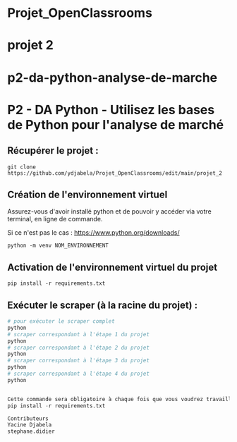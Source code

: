 # Projet_OpenClassrooms
# projet 2 
# p2-da-python-analyse-de-marche
# P2 - DA Python - Utilisez les bases de Python pour l'analyse de marché

## Récupérer le projet :

```text
git clone https://github.com/ydjabela/Projet_OpenClassrooms/edit/main/projet_2
```

## Création de l'environnement virtuel

Assurez-vous d'avoir installé python et de pouvoir y accéder via votre terminal, en ligne de commande.

Si ce n'est pas le cas : https://www.python.org/downloads/

```
python -m venv NOM_ENVIRONNEMENT
```

## Activation de l'environnement virtuel du projet

```
pip install -r requirements.txt
```

## Exécuter le scraper (à la racine du projet) :

```python
# pour exécuter le scraper complet
python 
# scraper correspondant à l'étape 1 du projet
python 
# scraper correspondant à l'étape 2 du projet
python 
# scraper correspondant à l'étape 3 du projet
python 
# scraper correspondant à l'étape 4 du projet
python 


Cette commande sera obligatoire à chaque fois que vous voudrez travailler avec le cours. Dans le même terminal, tapez maintenant
pip install -r requirements.txt

Contributeurs
Yacine Djabela
stephane.didier
